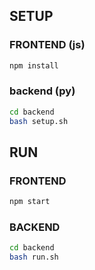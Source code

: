 ## SETUP

### FRONTEND (js)

```bash
npm install
```

### backend (py)

```bash
cd backend
bash setup.sh
```

## RUN

### FRONTEND

```bash
npm start
```

### BACKEND

```bash
cd backend
bash run.sh
```
